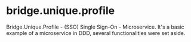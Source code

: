 # bridge.unique.profile
Bridge.Unique.Profile - (SSO) Single Sign-On - Microservice. It's a basic example of a microservice in DDD, several functionalities were set aside.
